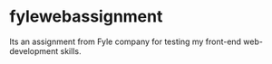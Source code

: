 # fylewebassignment
Its an assignment from Fyle company for testing my front-end web-development skills.
